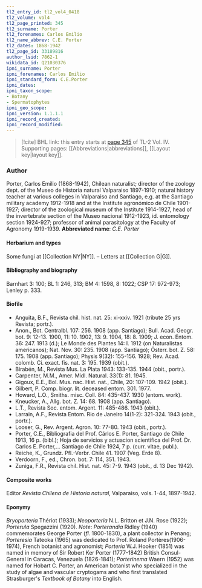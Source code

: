 ```yaml
---
tl2_entry_id: tl2_vol4_0418
tl2_volume: vol4
tl2_page_printed: 345
tl2_surname: Porter
tl2_forenames: Carlos Emilio
tl2_name_abbrev: C.E. Porter
tl2_dates: 1868-1942
tl2_page_id: 33189816
author_lsid: 7862-1
wikidata_id: Q21030376
ipni_surname: Porter
ipni_forenames: Carlos Emilio
ipni_standard_form: C.E.Porter
ipni_dates: 
ipni_taxon_scope: 
- Botany
- Spermatophytes
ipni_geo_scope: 
ipni_version: 1.1.1.1
ipni_record_created: 
ipni_record_modified:
---
```



> [!cite] BHL link: this entry starts at [page 345](https://www.biodiversitylibrary.org/page/33189816) of TL-2 Vol. IV.
> Supporting pages: [[Abbreviations|abbreviations]], [[Layout key|layout key]].

### Author

Porter, Carlos Emilio (1868-1942), Chilean naturalist; director of the zoology dept. of the Museo de Historia natural Valparaiso 1897-1910; natural history teacher at various colleges in Valparaiso and Santiago, e.g. at the Santiago military academy 1912-1918 and at the Institute agronómico de Chile 1901-1927; director of the zoological museum of the Institute 1914-1927, head of the invertebrate section of the Museo nacional 1912-1923, id. entomology section 1924-927; professor of animal parasitology at the Faculty of Agronomy 1919-1939. 
**Abbreviated name**: *C.E. Porter*

#### Herbarium and types

Some fungi at [[Collection NY|NY]]. – Letters at [[Collection G|G]].

#### Bibliography and biography

Barnhart 3: 100; BL 1: 246, 313; BM 4: 1598, 8: 1022; CSP 17: 972-973; Lenley p. 333.

#### Biofile

- Anguita, B.F., Revista chil. hist. nat. 25: xi-xxiv. 1921 (tribute 25 yrs Revista; portr.).
- Anon., Bot. Centralbl. 107: 256. 1908 (app. Santiago); Bull. Acad. Geogr. bot. 9: 12-13. 1900, 11: 10. 1902, 13: 9. 1904, 18: 8. 1909; J. econ. Entom. 36: 247. 1913 (d.); Le Monde des Plantes 14: I. 1912 (on Naturalistas americanos); Nat. Nov. 30: 235. 1908 (app. Santiago); Österr. bot. Z. 58: 175. 1908 (app. Santiago); Physis 9(32): 155-156. 1928; Rev. Acad. colomb. Ci. exact. fis. nat. 3: 195. 1939 (obit.).
- Birabén, M., Revista Mus. La Plata 1943: 133-135. 1944 (obit., portr.).
- Carpenter, M.M., Amer. Midl. Natural. 33(1): 81. 1945.
- Gigoux, E.E., Bol. Mus. nac. Hist. nat., Chile, 20: 107-109. 1942 (obit.).
- Gilbert, P. Comp. biogr. lit. deceased entom. 301. 1977.
- Howard, L.O., Smiths. misc. Coll. 84: 435-437. 1930 (entom. work).
- Kneucker, A., Allg. bot. Z. 14: 68. 1908 (app. Santiago).
- L.T., Revista Soc. entom. Argent. 11: 485-486. 1943 (obit.).
- Larrain, A.F., Revista Entom. Rio de Janeiro 14(1-2): 321-324. 1943 (obit., portr.).
- Looser, G., Rev. Argent. Agron. 10: 77-80. 1943 (obit., portr.).
- Porter, C.E., Bibliografia del Prof. Cárlos E. Porter, Santiago de Chile 1913, 16 p. (bibl.); Hoja de servicios y actuacion scientifica del Prof. Dr. Carlos E. Porter,... Santiago de Chile 1924, 7 p. (curr. vitae, publ.).
- Reiche, K., Grundz. Pfl.-Verbr. Chile 41. 1907 (Veg. Erde 8).
- Verdoorn, F., ed., Chron. bot. 7: 114, 351. 1943.
- Zuniga, F.R., Revista chil. Hist. nat. 45: 7-9. 1943 (obit., d. 13 Dec 1942).

#### Composite works

Editor *Revista Chilena de Historia natural*, Valparaiso, vols. 1-44, 1897-1942.

#### Eponymy

*Bryoporteria* Thériot (1933); *Neoporteria* N.L. Britton et J.N. Rose (1922); *Porterula* Spegazzini (1920). *Note*: *Porterandia* Ridley (1940) commemorates George Porter (*fl*. 1800-1830), a plant collector in Penang; *Porteresia* Tateoka (1965) was dedicated to Prof. Roland Portères(1906-1974), French botanist and agronomist; *Porteria* W.J. Hooker (1851) was named in memory of Sir Robert Ker Porter (1777-1842) British Consul-General in Caracas, Venezuela (1826-1841); *Porterinema* Waern (1952) was named for Hobart C. Porter, an American botanist who specialized in the study of algae and vascular cryptogams and who first translated Strasburger's *Textbook of Botany* into English.

